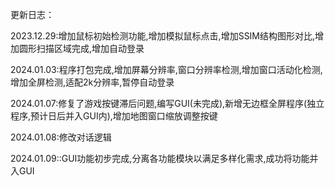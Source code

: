更新日志：

2023.12.29:增加鼠标初始检测功能,增加模拟鼠标点击,增加SSIM结构图形对比,增加圆形扫描区域完成,增加自动登录

2024.01.03:程序打包完成,增加屏幕分辨率,窗口分辨率检测,增加窗口活动化检测,增加全屏检测,适配2k分辨率,暂停自动登录

2024.01.07:修复了游戏按键滞后问题,编写GUI(未完成),新增无边框全屏程序(独立程序,预计日后并入GUI内),增加地图窗口缩放调整按键

2024.01.08:修改对话逻辑

2024.01.09::GUI功能初步完成,分离各功能模块以满足多样化需求,成功将功能并入GUI

